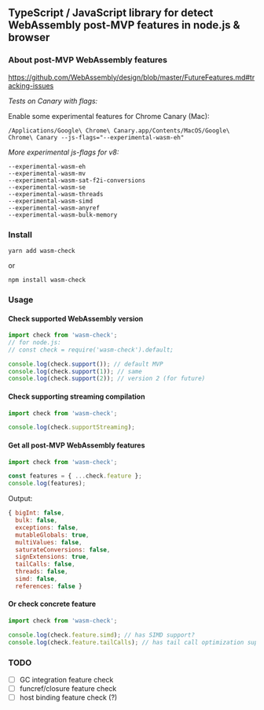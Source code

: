 TypeScript / JavaScript library for detect WebAssembly post-MVP features in node.js & browser
---

### About post-MVP WebAssembly features

https://github.com/WebAssembly/design/blob/master/FutureFeatures.md#tracking-issues

_Tests on Canary with flags:_

Enable some experimental features for Chrome Canary (Mac):
```
/Applications/Google\ Chrome\ Canary.app/Contents/MacOS/Google\ Chrome\ Canary --js-flags="--experimental-wasm-eh"
```

_More experimental js-flags for v8:_

```
--experimental-wasm-eh
--experimental-wasm-mv
--experimental-wasm-sat-f2i-conversions
--experimental-wasm-se
--experimental-wasm-threads
--experimental-wasm-simd
--experimental-wasm-anyref
--experimental-wasm-bulk-memory
```


### Install

```
yarn add wasm-check
```
or
```
npm install wasm-check
```

### Usage

#### Check supported WebAssembly version

```ts
import check from 'wasm-check';
// for node.js:
// const check = require('wasm-check').default;

console.log(check.support()); // default MVP
console.log(check.support(1)); // same
console.log(check.support(2)); // version 2 (for future)
```

#### Check supporting streaming compilation

```ts
import check from 'wasm-check';

console.log(check.supportStreaming);
```

#### Get all post-MVP WebAssembly features

```ts
import check from 'wasm-check';

const features = { ...check.feature };
console.log(features);
```

Output:
```js
{ bigInt: false,
  bulk: false,
  exceptions: false,
  mutableGlobals: true,
  multiValues: false,
  saturateConversions: false,
  signExtensions: true,
  tailCalls: false,
  threads: false,
  simd: false,
  references: false }
```

#### Or check concrete feature

```ts
import check from 'wasm-check';

console.log(check.feature.simd); // has SIMD support?
console.log(check.feature.tailCalls); // has tail call optimization support?
```

### TODO

- [ ] GC integration feature check
- [ ] funcref/closure feature check
- [ ] host binding feature check (?)
